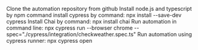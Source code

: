 Clone the automation repository from github
Install node.js and typescript by npm command
install cypress by command: npx install --save-dev cypress
Install Chai by command: npx install chai
Run automation in command line: npx cypress run --browser chrome --spec="./cypress/integration/checkweather.spec.ts"
Run automation using cypress runner: npx cypress open
